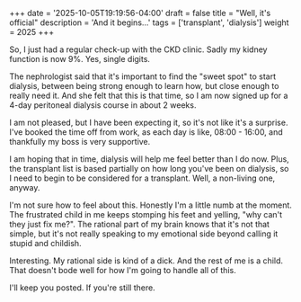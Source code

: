 +++
date = '2025-10-05T19:19:56-04:00'
draft = false
title = "Well, it's official"
description = 'And it begins...'
tags = ['transplant', 'dialysis']
weight = 2025
+++

So, I just had a regular check-up with the CKD clinic. Sadly my kidney function
is now 9%. Yes, single digits. 

The nephrologist said that it's important to find the "sweet spot" to start
dialysis, between being strong enough to learn how, but close enough to really
need it. And she felt that this is that time, so I am now signed up for a 4-day
peritoneal dialysis course in about 2 weeks.

I am not pleased, but I have been expecting it, so it's not like it's a
surprise. I've booked the time off from work, as each day is like, 08:00 -
16:00, and thankfully my boss is very supportive. 

I am hoping that in time, dialysis will help me feel better than I do now. Plus,
the transplant list is based partially on how long you've been on dialysis, so I
need to begin to be considered for a transplant. Well, a non-living one, anyway.

I'm not sure how to feel about this. Honestly I'm a little numb at the moment.
The frustrated child in me keeps stomping his feet and yelling, "why can't they
just fix me?". The rational part of my brain knows that it's not that simple,
but it's not really speaking to my emotional side beyond calling it stupid and
childish.

Interesting. My rational side is kind of a dick. And the rest of me is a child.
That doesn't bode well for how I'm going to handle all of this. 

I'll keep you posted. If you're still there. 
